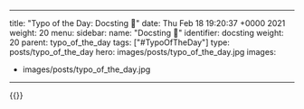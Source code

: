 
---
title: "Typo of the Day: Docsting 🐝"
date: Thu Feb 18 19:20:37 +0000 2021
weight: 20
menu:
  sidebar:
    name: "Docsting 🐝"
    identifier: docsting
    weight: 20
    parent: typo_of_the_day
tags: ["#TypoOfTheDay"]
type: posts/typo_of_the_day
hero: images/posts/typo_of_the_day.jpg
images:
- images/posts/typo_of_the_day.jpg
---


{{<tweet user="mariatta" id="1362482170187587584">}}


